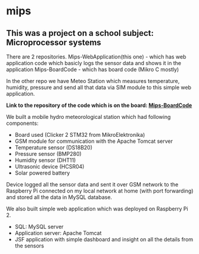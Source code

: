 # mips

## This was a project on a school subject: Microprocessor systems

There are 2 repositories.
Mips-WebApplication(this one) - which has web application code which basicly logs the sensor data and shows it in the application
Mips-BoardCode - which has board code (Mikro C mostly)

In the other repo we have Meteo Station which measures temperature, humidity, pressure and send all that data via SIM module to this simple web application.

**Link to the repository of the code which is on the board: <a href="https://github.com/xlstefan/Mips-BoardCode"> Mips-BoardCode </a>**

We built a mobile hydro meteorological station which had following components:
- Board used (Clicker 2 STM32 from MikroElektronika)
- GSM module for communication with the Apache Tomcat server
- Temperature sensor (DS18B20)
- Pressure sensor (BMP280)
- Humidity sensor (DHT11)
- Ultrasonic device (HCSR04)
- Solar powered battery

Device logged all the sensor data and sent it over GSM network to the Raspberry Pi connected on my local network at home (with port forwarding) and stored all the data in MySQL database.

We also built simple web application which was deployed on Raspberry Pi 2.
- SQL: MySQL server
- Application server: Apache Tomcat
- JSF application with simple dashboard and insight on all the details from the sensors
